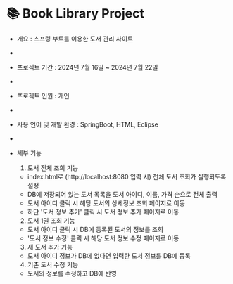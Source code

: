 # 📚 Book Library Project
- 개요 : 스프링 부트를 이용한 도서 관리 사이트
- 
- 프로젝트 기간 : 2024년 7월 16일 ~ 2024년 7월 22일
- 
- 프로젝트 인원 : 개인
- 
- 사용 언어 및 개발 환경 : SpringBoot, HTML, Eclipse
- 
- 세부 기능
    1. 도서 전체 조회 기능
    - index.html로 (http://localhost:8080 입력 시) 전체 도서 조회가 실행되도록 설정
    - DB에 저장되어 있는 도서 목록을 도서 아이디, 이름, 가격 순으로 전체 출력
    - 도서 아이디 클릭 시 해당 도서의 상세정보 조회 페이지로 이동
    - 하단 '도서 정보 추가' 클릭 시 도서 정보 추가 페이지로 이동

   
    2. 도서 1권 조회 기능 
    - 도서 아이디 클릭 시 DB에 등록된 도서의 정보를 조회
    - '도서 정보 수정' 클릭 시 해당 도서 정보 수정 페이지로 이동

 
    3. 새 도서 추가 기능
    - 도서 아이디 정보가 DB에 없다면 입력한 도서 정보를 DB에 등록

  
    4. 기존 도서 수정 기능
    - 도서의 정보를 수정하고 DB에 반영
